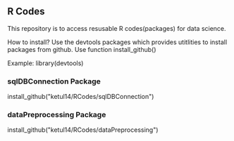 ## R Codes 
This repository is to access resusable R codes(packages) for data science.

How to install?
Use the devtools packages which provides utitlities to install packages from github. Use function install_github()

Example:
library(devtools)

### sqlDBConnection Package
install_github("ketul14/RCodes/sqlDBConnection")

### dataPreprocessing Package
install_github("ketul14/RCodes/dataPreprocessing")
